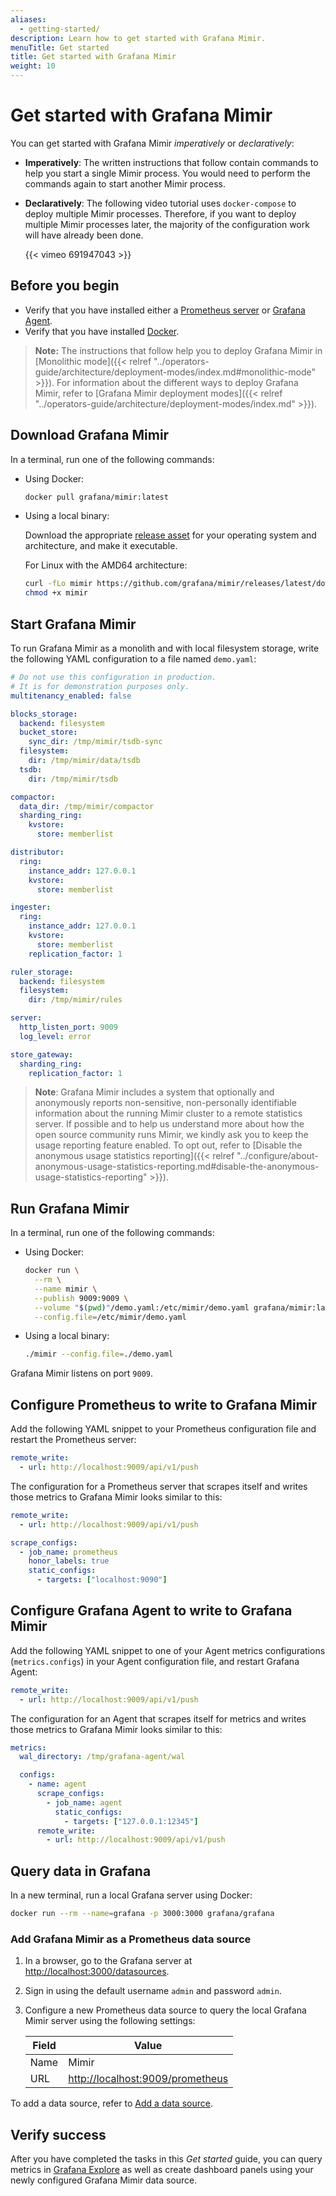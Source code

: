 ```yaml
---
aliases:
  - getting-started/
description: Learn how to get started with Grafana Mimir.
menuTitle: Get started
title: Get started with Grafana Mimir
weight: 10
---
```


# Get started with Grafana Mimir

You can get started with Grafana Mimir _imperatively_ or _declaratively_:

- **Imperatively**: The written instructions that follow contain commands to help you start a single Mimir process. You would need to perform the commands again to start another Mimir process.
- **Declaratively**: The following video tutorial uses `docker-compose` to deploy multiple Mimir processes. Therefore, if you want to deploy multiple Mimir processes later, the majority of the configuration work will have already been done.

  {{< vimeo 691947043 >}}

## Before you begin

- Verify that you have installed either a [Prometheus server](https://prometheus.io/docs/prometheus/latest/installation/) or [Grafana Agent](/docs/grafana-cloud/data-configuration/agent/install_agent/).
- Verify that you have installed [Docker](https://docs.docker.com/engine/install/).

> **Note:** The instructions that follow help you to deploy Grafana Mimir in [Monolithic mode]({{< relref "../operators-guide/architecture/deployment-modes/index.md#monolithic-mode" >}}).
> For information about the different ways to deploy Grafana Mimir, refer to [Grafana Mimir deployment modes]({{< relref "../operators-guide/architecture/deployment-modes/index.md" >}}).

## Download Grafana Mimir

In a terminal, run one of the following commands:

- Using Docker:

  ```bash
  docker pull grafana/mimir:latest
  ```

- Using a local binary:

  Download the appropriate [release asset](https://github.com/grafana/mimir/releases/latest) for your operating system and architecture, and make it executable.

  For Linux with the AMD64 architecture:

  ```bash
  curl -fLo mimir https://github.com/grafana/mimir/releases/latest/download/mimir-linux-amd64
  chmod +x mimir
  ```

## Start Grafana Mimir

To run Grafana Mimir as a monolith and with local filesystem storage, write the following YAML configuration to a file named `demo.yaml`:

<!-- prettier-ignore-start -->
[embedmd]:# (../../../configurations/demo.yaml)
```yaml
# Do not use this configuration in production.
# It is for demonstration purposes only.
multitenancy_enabled: false

blocks_storage:
  backend: filesystem
  bucket_store:
    sync_dir: /tmp/mimir/tsdb-sync
  filesystem:
    dir: /tmp/mimir/data/tsdb
  tsdb:
    dir: /tmp/mimir/tsdb

compactor:
  data_dir: /tmp/mimir/compactor
  sharding_ring:
    kvstore:
      store: memberlist

distributor:
  ring:
    instance_addr: 127.0.0.1
    kvstore:
      store: memberlist

ingester:
  ring:
    instance_addr: 127.0.0.1
    kvstore:
      store: memberlist
    replication_factor: 1

ruler_storage:
  backend: filesystem
  filesystem:
    dir: /tmp/mimir/rules

server:
  http_listen_port: 9009
  log_level: error

store_gateway:
  sharding_ring:
    replication_factor: 1
```
<!-- prettier-ignore-end -->

> **Note**: Grafana Mimir includes a system that optionally and anonymously reports non-sensitive, non-personally identifiable information about the running Mimir cluster to a remote statistics server.
> If possible and to help us understand more about how the open source community runs Mimir, we kindly ask you to keep the usage reporting feature enabled.
> To opt out, refer to [Disable the anonymous usage statistics reporting]({{< relref "../configure/about-anonymous-usage-statistics-reporting.md#disable-the-anonymous-usage-statistics-reporting" >}}).

## Run Grafana Mimir

In a terminal, run one of the following commands:

- Using Docker:

  ```bash
  docker run \
    --rm \
    --name mimir \
    --publish 9009:9009 \
    --volume "$(pwd)"/demo.yaml:/etc/mimir/demo.yaml grafana/mimir:latest \
    --config.file=/etc/mimir/demo.yaml
  ```

- Using a local binary:

  ```bash
  ./mimir --config.file=./demo.yaml
  ```

Grafana Mimir listens on port `9009`.

## Configure Prometheus to write to Grafana Mimir

Add the following YAML snippet to your Prometheus configuration file and restart the Prometheus server:

```yaml
remote_write:
  - url: http://localhost:9009/api/v1/push
```

The configuration for a Prometheus server that scrapes itself and writes those metrics to Grafana Mimir looks similar to this:

```yaml
remote_write:
  - url: http://localhost:9009/api/v1/push

scrape_configs:
  - job_name: prometheus
    honor_labels: true
    static_configs:
      - targets: ["localhost:9090"]
```

## Configure Grafana Agent to write to Grafana Mimir

Add the following YAML snippet to one of your Agent metrics configurations (`metrics.configs`) in your Agent configuration file, and restart Grafana Agent:

```yaml
remote_write:
  - url: http://localhost:9009/api/v1/push
```

The configuration for an Agent that scrapes itself for metrics and writes those metrics to Grafana Mimir looks similar to this:

```yaml
metrics:
  wal_directory: /tmp/grafana-agent/wal

  configs:
    - name: agent
      scrape_configs:
        - job_name: agent
          static_configs:
            - targets: ["127.0.0.1:12345"]
      remote_write:
        - url: http://localhost:9009/api/v1/push
```

## Query data in Grafana

In a new terminal, run a local Grafana server using Docker:

```bash
docker run --rm --name=grafana -p 3000:3000 grafana/grafana
```

### Add Grafana Mimir as a Prometheus data source

1. In a browser, go to the Grafana server at [http://localhost:3000/datasources](http://localhost:3000/datasources).
1. Sign in using the default username `admin` and password `admin`.
1. Configure a new Prometheus data source to query the local Grafana Mimir server using the following settings:

   | Field | Value                                                                |
   | ----- | -------------------------------------------------------------------- |
   | Name  | Mimir                                                                |
   | URL   | [http://localhost:9009/prometheus](http://localhost:9009/prometheus) |

To add a data source, refer to [Add a data source](/docs/grafana/latest/administration/data-source-management/#add-a-data-source).

## Verify success

After you have completed the tasks in this _Get started_ guide, you can query metrics in [Grafana Explore](/docs/grafana/latest/explore/)
as well as create dashboard panels using your newly configured Grafana Mimir data source.

